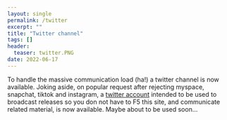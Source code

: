 ```yaml
---
layout: single
permalink: /twitter
excerpt: ""
title: "Twitter channel"
tags: []
header:
  teaser: twitter.PNG
date: 2022-06-17
---
```


To handle the massive communication load (ha!) a twitter channel is now available. Joking aside, on popular request after rejecting myspace, snapchat, tiktok and instagram, a [twitter account](https://twitter.com/YALMIP_atlarge) intended to be used to broadcast releases so you don not have to F5 this site, and communicate related material, is now available. Maybe about to be used soon...
